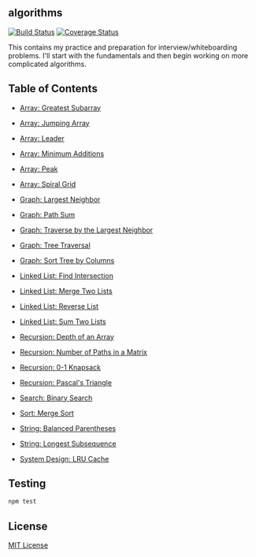 ## algorithms

[![Build Status](https://travis-ci.org/vinnyoodles/algorithms.svg?branch=master)](https://travis-ci.org/vinnyoodles/algorithms)
[![Coverage Status](https://coveralls.io/repos/github/vinnyoodles/algorithms/badge.svg?branch=master)](https://coveralls.io/github/vinnyoodles/algorithms?branch=master)

This contains my practice and preparation for interview/whiteboarding problems. I'll start with the fundamentals and then begin working on more complicated algorithms.

## Table of Contents
- [Array: Greatest Subarray](https://github.com/vinnyoodles/algorithms/blob/master/src/array/greatestSubarray.js)
- [Array: Jumping Array](https://github.com/vinnyoodles/algorithms/blob/master/src/array/jumpingArray.js)
- [Array: Leader](https://github.com/vinnyoodles/algorithms/blob/master/src/array/leader.js)
- [Array: Minimum Additions](https://github.com/vinnyoodles/algorithms/blob/master/src/array/minAdditions.js)
- [Array: Peak](https://github.com/vinnyoodles/algorithms/blob/master/src/array/peak.js)
- [Array: Spiral Grid](https://github.com/vinnyoodles/algorithms/blob/master/src/array/spiralGrid.js)

- [Graph: Largest Neighbor](https://github.com/vinnyoodles/algorithms/blob/master/src/graph/largestNeighbor.js)
- [Graph: Path Sum](https://github.com/vinnyoodles/algorithms/blob/master/src/graph/pathSum.js)
- [Graph: Traverse by the Largest Neighbor](https://github.com/vinnyoodles/algorithms/blob/master/src/graph/gridTraversal.js)
- [Graph: Tree Traversal](https://github.com/vinnyoodles/algorithms/blob/master/src/graph/TreeNode.js)
- [Graph: Sort Tree by Columns](https://github.com/vinnyoodles/algorithms/blob/master/src/graph/columnSort.js)

- [Linked List: Find Intersection](https://github.com/vinnyoodles/algorithms/blob/master/src/linkedlist/findIntersection.js)
- [Linked List: Merge Two Lists](https://github.com/vinnyoodles/algorithms/blob/master/src/linkedlist/mergeLists.js)
- [Linked List: Reverse List](https://github.com/vinnyoodles/algorithms/blob/master/src/linkedlist/reverseList.js)
- [Linked List: Sum Two Lists](https://github.com/vinnyoodles/algorithms/blob/master/src/linkedlist/sumLists.js)

- [Recursion: Depth of an Array](https://github.com/vinnyoodles/algorithms/blob/master/src/recursion/depthFinder.js)
- [Recursion: Number of Paths in a Matrix](https://github.com/vinnyoodles/algorithms/blob/master/src/recursion/numberOfPathsInMatrix.js)
- [Recursion: 0-1 Knapsack](https://github.com/vinnyoodles/algorithms/blob/master/src/recursion/knapsack.js)
- [Recursion: Pascal's Triangle](https://github.com/vinnyoodles/algorithms/blob/master/src/recursion/pascalsTriangle.js)

- [Search: Binary Search](https://github.com/vinnyoodles/algorithms/blob/master/src/search/binarySearch.js)

- [Sort: Merge Sort](https://github.com/vinnyoodles/algorithms/blob/master/src/sort/mergesort.js)

- [String: Balanced Parentheses](https://github.com/vinnyoodles/algorithms/blob/master/src/string/balancedParenthese.js)
- [String: Longest Subsequence](https://github.com/vinnyoodles/algorithms/blob/master/src/string/longestSubsequence.js)

- [System Design: LRU Cache](https://github.com/vinnyoodles/algorithms/blob/master/src/systemdesign/lrucache.js)

## Testing

```javascript
npm test
```


## License
[MIT License](https://github.com/vinnyoodles/algorithms/blob/master/LICENSE)
